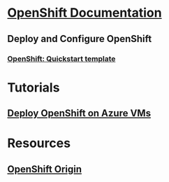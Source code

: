 # [OpenShift Documentation](index.md)
## Deploy and Configure OpenShift
### [OpenShift:  Quickstart template](https://azuremarketplace.microsoft.com/en-us/marketplace/apps/aad.redhatopenshift)
# Tutorials
## [Deploy OpenShift on Azure VMs](/azure/articles/virtual-machines/linux/openshift-get-started)
# Resources
## [OpenShift Origin](https://docs.openshift.org/latest/getting_started/index.html)
